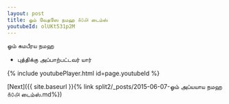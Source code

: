 ```yaml
---
layout: post
title: ஓம் வேதஸே நமஹ ௧௦௮ டைம்ஸ்
youtubeId: olUKt531p2M
---
```

 
 
 ஓம் கமபீரய நமஹ  
 
 -  புத்திக்கு அப்பாற்பட்டவர் யார் 
 
  
 
  
 
 
 
 
 
 


{% include youtubePlayer.html id=page.youtubeId %}
 
[Next]({{ site.baseurl }}{% link  split2/_posts/2015-06-07-ஓம் அப்யயாய நமஹ  ௧௦௮ டைம்ஸ்.md%})
 
